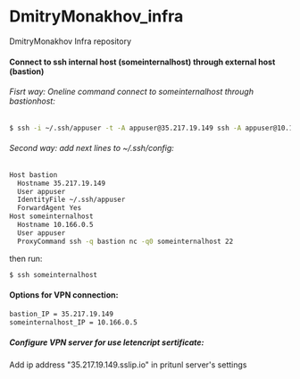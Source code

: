 # DmitryMonakhov_infra
DmitryMonakhov Infra repository
#### Connect to ssh internal host (someinternalhost) through external host (bastion)
###### Fisrt way: Oneline command connect to someinternalhost through bastionhost:
```sh
$ ssh -i ~/.ssh/appuser -t -A appuser@35.217.19.149 ssh -A appuser@10.166.0.5
```
###### Second way: add next lines to ~/.ssh/config:
```sh
Host bastion
  Hostname 35.217.19.149
  User appuser
  IdentityFile ~/.ssh/appuser
  ForwardAgent Yes
Host someinternalhost
  Hostname 10.166.0.5
  User appuser
  ProxyCommand ssh -q bastion nc -q0 someinternalhost 22
```
then run:
```sh
$ ssh someinternalhost
```
#### Options for VPN connection:
```sh
bastion_IP = 35.217.19.149
someinternalhost_IP = 10.166.0.5
```
##### Configure VPN server for use letencript sertificate:
Add ip address "35.217.19.149.sslip.io" in pritunl server's settings
